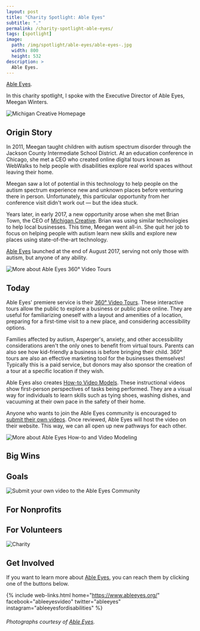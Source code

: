 ```yaml
---
layout: post
title: "Charity Spotlight: Able Eyes"
subtitle: "."
permalink: /charity-spotlight-able-eyes/
tags: [spotlight]
image:
  path: /img/spotlight/able-eyes/able-eyes-.jpg
  width: 800
  height: 532
description: >
  Able Eyes.
---
```


[Able Eyes][1].

In this charity spotlight, I spoke with the Executive Director of Able Eyes, Meegan Winters.

![][2]

## Origin Story

In 2011, Meegan taught children with autism spectrum disorder through the Jackson County Intermediate School District. At an education conference in Chicago, she met a CEO who created online digital tours known as WebWalks to help people with disabilities explore real world spaces without leaving their home.

Meegan saw a lot of potential in this technology to help people on the autism spectrum experience new and unknown places before venturing there in person. Unfortunately, this particular opportunity from her conference visit didn't work out &mdash; but the idea stuck.

Years later, in early 2017, a new opportunity arose when she met Brian Town, the CEO of [Michigan Creative][2]. Brian was using similar technologies to help local businesses. This time, Meegan went all-in. She quit her job to focus on helping people with autism learn new skills and explore new places using state-of-the-art technology.

[Able Eyes][1] launched at the end of August 2017, serving not only those with autism, but anyone of any ability.

![][3]

## Today

Able Eyes' premiere service is their [360° Video Tours][3]. These interactive tours allow the public to explore a business or public place online. They are useful for familiarizing oneself with a layout and amenities of a location, preparing for a first-time visit to a new place, and considering accessibility options.

Families affected by autism, Asperger's, anxiety, and other accessibility considerations aren't the only ones to benefit from virtual tours. Parents can also see how kid-friendly a business is before bringing their child. 360° tours are also an effective marketing tool for the businesses themselves! Typically this is a paid service, but donors may also sponsor the creation of a tour at a specific location if they wish.

Able Eyes also creates [How-to Video Models][4]. These instructional videos show first-person perspectives of tasks being performed. They are a visual way for individuals to learn skills such as tying shoes, washing dishes, and vacuuming at their own pace in the safety of their home.

Anyone who wants to join the Able Eyes community is encouraged to [submit their own videos][5]. Once reviewed, Able Eyes will host the video on their website. This way, we can all open up new pathways for each other.

![][4]

## Big Wins



## Goals



![][5]

## For Nonprofits



## For Volunteers



![][6]

## Get Involved

If you want to learn more about [Able Eyes][1], you can reach them by clicking one of the buttons below.

{% include web-links.html home="https://www.ableeyes.org/" facebook="ableeyesvideo" twitter="ableeyes" instagram="ableeyesfordisabilities" %}

###### Photographs courtesy of [Able Eyes][1].



[1]: https://www.ableeyes.org/ "Able Eyes Homepage"
[2]: https://www.michigancreative.com/ "Michigan Creative Homepage"
[3]: https://www.ableeyes.org/360-videos-virtual-tours/ "More about Able Eyes 360° Video Tours"
[4]: https://www.ableeyes.org/how-to-video-modeling/ "More about Able Eyes How-to and Video Modeling"
[5]: https://www.ableeyes.org/submit-videos/ "Submit your own video to the Able Eyes Community"
[6]: /img/spotlight/able-eyes/able-eyes-.jpg "Charity"
[7]: /img/spotlight/able-eyes/able-eyes-.jpg "Charity"
[8]: /img/spotlight/able-eyes/able-eyes-.jpg "Charity"
[9]: /img/spotlight/able-eyes/able-eyes-.jpg "Charity"
[10]: /img/spotlight/able-eyes/able-eyes-.jpg "Charity"
